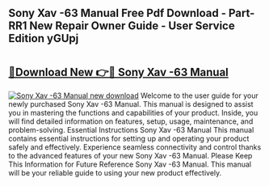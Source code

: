 ## Sony Xav -63 Manual Free Pdf Download - Part-RR1 New Repair Owner Guide - User Service Edition yGUpj

# <h2><a href="http://bc22150.oget.top/?id=Sony+Xav+-63+Manual">🔗Download New 👉🔴 Sony Xav -63 Manual</a></h2>

[![Sony Xav -63 Manual new download](https://i.imgur.com/5g1atiW.png)](http://bc22150.oget.top/?id=Sony+Xav+-63+Manual)
Welcome to the user guide for your newly purchased Sony Xav -63 Manual. This manual is designed to assist you in mastering the functions and capabilities of your product. Inside, you will find detailed information on features, setup, usage, maintenance, and problem-solving. Essential Instructions Sony Xav -63 Manual This manual contains essential instructions for setting up and operating your product safely and effectively. Experience seamless connectivity and control thanks to the advanced features of your new Sony Xav -63 Manual. Please Keep This Information for Future Reference Sony Xav -63 Manual. This manual will be your reliable guide to using your new product effectively.
